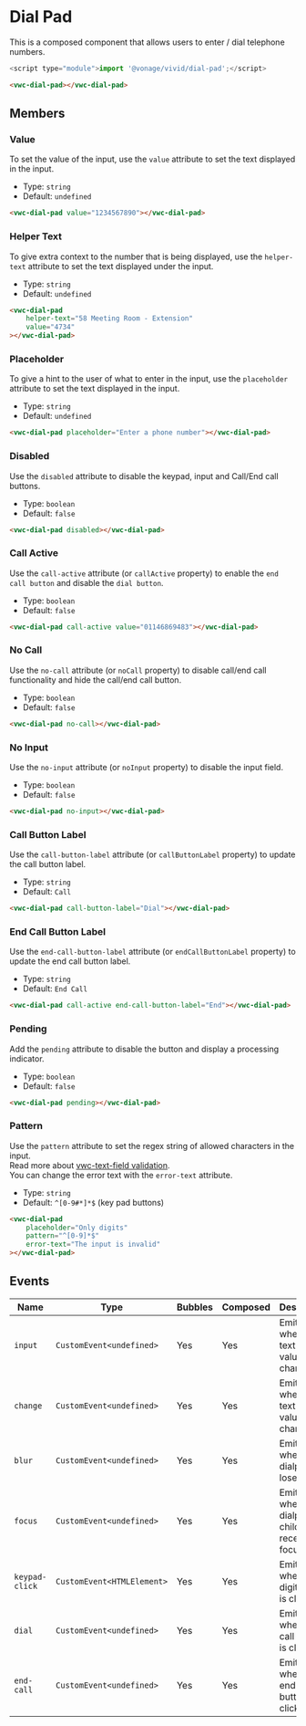 # Dial Pad

This is a composed component that allows users to enter / dial telephone numbers.

```js
<script type="module">import '@vonage/vivid/dial-pad';</script>
```

```html preview
<vwc-dial-pad></vwc-dial-pad>
```

## Members

### Value

To set the value of the input, use the `value` attribute to set the text displayed in the input.

- Type: `string`
- Default: `undefined`

```html preview
<vwc-dial-pad value="1234567890"></vwc-dial-pad>
```

### Helper Text

To give extra context to the number that is being displayed, use the `helper-text` attribute to set the text displayed under the input.

- Type: `string`
- Default: `undefined`

```html preview
<vwc-dial-pad
	helper-text="58 Meeting Room - Extension"
	value="4734"
></vwc-dial-pad>
```

### Placeholder

To give a hint to the user of what to enter in the input, use the `placeholder` attribute to set the text displayed in the input.

- Type: `string`
- Default: `undefined`

```html preview
<vwc-dial-pad placeholder="Enter a phone number"></vwc-dial-pad>
```

### Disabled

Use the `disabled` attribute to disable the keypad, input and Call/End call buttons.

- Type: `boolean`
- Default: `false`

```html preview
<vwc-dial-pad disabled></vwc-dial-pad>
```

### Call Active

Use the `call-active` attribute (or `callActive` property) to enable the `end call button` and disable the `dial button`.

- Type: `boolean`
- Default: `false`

```html preview
<vwc-dial-pad call-active value="01146869483"></vwc-dial-pad>
```

### No Call

Use the `no-call` attribute (or `noCall` property) to disable call/end call functionality and hide the call/end call button.

- Type: `boolean`
- Default: `false`

```html preview
<vwc-dial-pad no-call></vwc-dial-pad>
```

### No Input

Use the `no-input` attribute (or `noInput` property) to disable the input field.

- Type: `boolean`
- Default: `false`

```html preview
<vwc-dial-pad no-input></vwc-dial-pad>
```

### Call Button Label

Use the `call-button-label` attribute (or `callButtonLabel` property) to update the call button label.

- Type: `string`
- Default: `Call`

```html preview
<vwc-dial-pad call-button-label="Dial"></vwc-dial-pad>
```

### End Call Button Label

Use the `end-call-button-label` attribute (or `endCallButtonLabel` property) to update the end call button label.

- Type: `string`
- Default: `End Call`

```html preview
<vwc-dial-pad call-active end-call-button-label="End"></vwc-dial-pad>
```

### Pending

Add the `pending` attribute to disable the button and display a processing indicator.

- Type: `boolean`
- Default: `false`

```html preview
<vwc-dial-pad pending></vwc-dial-pad>
```

### Pattern

Use the `pattern` attribute to set the regex string of allowed characters in the input.  
Read more about [vwc-text-field validation](/components/text-field/#validation).  
You can change the error text with the `error-text` attribute.

- Type: `string`
- Default: `^[0-9#*]*$` (key pad buttons)

```html preview
<vwc-dial-pad
	placeholder="Only digits"
	pattern="^[0-9]*$"
	error-text="The input is invalid"
></vwc-dial-pad>
```

## Events

<div class="table-wrapper">

| Name           | Type                        | Bubbles | Composed | Description                                     |
| -------------- | --------------------------- | ------- | -------- | ----------------------------------------------- |
| `input`        | `CustomEvent<undefined>`    | Yes     | Yes      | Emitted when the text field value changes       |
| `change`       | `CustomEvent<undefined>`    | Yes     | Yes      | Emitted when the text field value changes       |
| `blur`         | `CustomEvent<undefined>`    | Yes     | Yes      | Emitted when the dialpad loses focus            |
| `focus`        | `CustomEvent<undefined>`    | Yes     | Yes      | Emitted when the dialpad children receive focus |
| `keypad-click` | `CustomEvent<HTMLElement> ` | Yes     | Yes      | Emitted when a digit button is clicked          |
| `dial`         | `CustomEvent<undefined> `   | Yes     | Yes      | Emitted when the call button is clicked         |
| `end-call`     | `CustomEvent<undefined> `   | Yes     | Yes      | Emitted when the end call button is clicked     |

</div>
